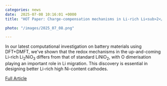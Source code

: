 ```yaml
---                                                                                                                                                                                      
categories: news                                                                                                                                                                 
date:  2025-07-08 10:16:01 +0000                                                                                                                                                         
title: "HOT Paper: Charge-compensation mechanisms in Li-rich Li<sub>2</sub>NiO<sub>3</sub> cathodes are not what you think!"

photo: "/images/2025_07_08.png"

---            
```


In our latest computational investigation on battery materials using DFT+DMFT, we've shown that the redox mechanisms in the up-and-coming Li-rich Li<sub>2</sub>NiO<sub>3</sub> differs from that of standard LiNiO<sub>2</sub>, with O dimerisation playing an important role in Li migration. This discovery is essential in designing better Li-rich high Ni-content cathodes.

[Full Article](https://pubs.rsc.org/en/content/articlelanding/2025/ta/d5ta03794h)